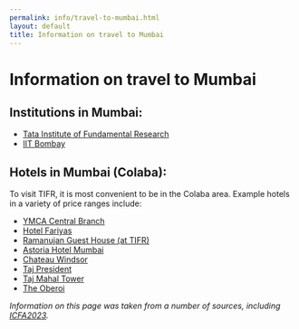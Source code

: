 ```yaml
---
permalink: info/travel-to-mumbai.html
layout: default
title: Information on travel to Mumbai
---
```


# Information on travel to Mumbai

## Institutions in Mumbai:

  * [Tata Institute of Fundamental Research](https://www.tifr.res.in)
  * [IIT Bombay](https://www.iitb.ac.in)

## Hotels in Mumbai (Colaba):

  To visit TIFR, it is most convenient to be in the Colaba area. Example
hotels in a variety of price ranges include:

  * [YMCA Central Branch](https://www.ymcabombay.org/central-branch)
  * [Hotel Fariyas](https://fariyas.com/hotel-in-mumbai/)
  * [Ramanujan Guest House (at TIFR)](https://www.tifr.res.in/~rgh/Contact.html)
  * [Astoria Hotel Mumbai](https://astoria-hotel.mumbaihotel.net/en/)
  * [Chateau Windsor](https://www.chateauwindsor.com)
  * [Taj President](https://www.tajhotels.co.uk/our-properties/hotels/president-mumbai-ihcl-seleqtions/)
  * [Taj Mahal Tower](https://www.tajhotels.com/en-in/taj/taj-mahal-tower-mumbai/)
  * [The Oberoi](https://www.oberoihotels.com/hotels-in-mumbai/)

*Information on this page was taken from a number of sources, including [ICFA2023](https://www.tifr.res.in/~icfa2023/).*
